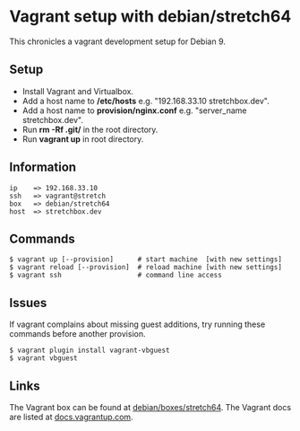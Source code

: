 # Vagrant setup with debian/stretch64

This chronicles a vagrant development setup for Debian 9.

## Setup

* Install Vagrant and Virtualbox.
* Add a host name to **/etc/hosts** e.g. "192.168.33.10 stretchbox.dev".
* Add a host name to **provision/nginx.conf** e.g. "server_name stretchbox.dev".
* Run **rm -Rf .git/** in the root directory.
* Run **vagrant up** in root directory.

## Information

    ip    => 192.168.33.10
    ssh   => vagrant@stretch
    box   => debian/stretch64
    host  => stretchbox.dev

## Commands

    $ vagrant up [--provision]      # start machine  [with new settings]
    $ vagrant reload [--provision]  # reload machine [with new settings]
    $ vagrant ssh                   # command line access

## Issues

If vagrant complains about missing guest additions, try running these
commands before another provision.

    $ vagrant plugin install vagrant-vbguest
    $ vagrant vbguest

## Links

The Vagrant box can be found at [debian/boxes/stretch64](https://app.vagrantup.com/debian/boxes/stretch64).
The Vagrant docs are listed at [docs.vagrantup.com](https://docs.vagrantup.com).

